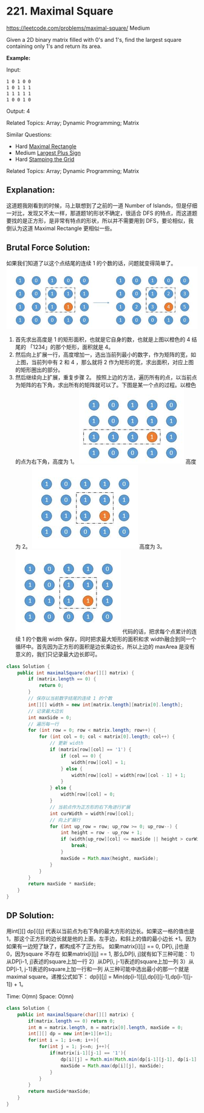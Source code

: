 # 221. Maximal Square
<https://leetcode.com/problems/maximal-square/>
Medium

Given a 2D binary matrix filled with 0's and 1's, find the largest square containing only 1's and return its area.

**Example:**

Input: 

    1 0 1 0 0
    1 0 1 1 1
    1 1 1 1 1
    1 0 0 1 0

Output: 4

Related Topics: Array; Dynamic Programming; Matrix

Similar Questions: 

* Hard [Maximal Rectangle](https://leetcode.com/problems/maximal-rectangle/)
* Medium [Largest Plus Sign](https://leetcode.com/problems/largest-plus-sign/)
* Hard [Stamping the Grid](https://leetcode.com/problems/stamping-the-grid/)

Related Topics: Array; Dynamic Programming; Matrix
## Explanation:
这道题我刚看到的时候，马上联想到了之前的一道 Number of Islands，但是仔细一对比，发现又不太一样，那道题1的形状不确定，很适合 DFS 的特点，而这道题要找的是正方形，是非常有特点的形状，所以并不需要用到 DFS，要论相似，我倒认为这道 Maximal Rectangle 更相似一些。

## Brutal Force Solution: 

如果我们知道了以这个点结尾的连续 1 的个数的话，问题就变得简单了。
![alt text](../resources/85_3.jpg)
1. 首先求出高度是 1 的矩形面积，也就是它自身的数，也就是上图以橙色的 4 结尾的 「1234」的那个矩形，面积就是 4。
2. 然后向上扩展一行，高度增加一，选出当前列最小的数字，作为矩阵的宽，如上图，当前列中有 2 和 4 ，那么就将 2 作为矩形的宽，求出面积，对应上图的矩形圈出的部分。
3. 然后继续向上扩展，重复步骤 2。
按照上边的方法，遍历所有的点，以当前点为矩阵的右下角，求出所有的矩阵就可以了。下图是某一个点的过程。以橙色的点为右下角，高度为 1。
![alt text](../resources/85_4.jpg)
高度为 2。
![alt text](../resources/85_5.jpg)
高度为 3。
![alt text](../resources/85_5.jpg)
代码的话，把求每个点累计的连续 1 的个数用 width 保存，同时把求最大矩形的面积和求 width融合到同一个循环中。首先因为正方形的面积是边长乘边长，所以上边的 maxArea 是没有意义的，我们只记录最大边长即可。



```java
class Solution {
    public int maximalSquare(char[][] matrix) {
        if (matrix.length == 0) {
            return 0;
        }
        // 保存以当前数字结尾的连续 1 的个数
        int[][] width = new int[matrix.length][matrix[0].length];
        // 记录最大边长
        int maxSide = 0;
        // 遍历每一行
        for (int row = 0; row < matrix.length; row++) {
            for (int col = 0; col < matrix[0].length; col++) {
                // 更新 width
                if (matrix[row][col] == '1') {
                    if (col == 0) {
                        width[row][col] = 1;
                    } else {
                        width[row][col] = width[row][col - 1] + 1;
                    }
                } else {
                    width[row][col] = 0;
                }
                // 当前点作为正方形的右下角进行扩展
                int curWidth = width[row][col];
                // 向上扩展行
                for (int up_row = row; up_row >= 0; up_row--) {
                    int height = row - up_row + 1;
                    if (width[up_row][col] <= maxSide || height > curWidth) {
                        break;
                    }
                    maxSide = Math.max(height, maxSide);
                }
            }
        }
        return maxSide * maxSide;
    }
}
```


## DP Solution: 
用int[][] dp[i][j] 代表以当前点为右下角的最大方形的边长。如果这一格的值也是1，那这个正方形的边长就是他的上面，左手边，和斜上的值的最小边长 +1。因为如果有一边短了缺了，都构成不了正方形。
如果matrix[i][j] == 0, DP[i, j]也是0，因为square 不存在
如果matrix[i][j] == 1, 那么DP[i, j]就有如下三种可能：
1）从DP[i-1, j]表述的square上加一行
2）从DP[i, j-1]表述的square上加一列
3）从DP[i-1, j-1]表述的square上加一行和一列
从三种可能中选出最小的那一个就是maximal square。递推公式如下：
    dp[i][j] = Min(dp[i-1][j],dp[i][j-1],dp[i-1][j-1]) + 1。

Time: O(mn)
Space: O(mn)

```java
class Solution {
    public int maximalSquare(char[][] matrix) {
        if(matrix.length == 0) return 0;
        int m = matrix.length, n = matrix[0].length, maxSide = 0;
        int[][] dp = new int[m+1][n+1];
        for(int i = 1; i<=m; i++){
            for(int j = 1; j<=n; j++){
                if(matrix[i-1][j-1] == '1'){
                    dp[i][j] = Math.min(Math.min(dp[i-1][j-1], dp[i-1][j]), dp[i][j-1])+1;
                    maxSide = Math.max(dp[i][j], maxSide);
                }
            }
        }
        return maxSide*maxSide;
    }
}
```